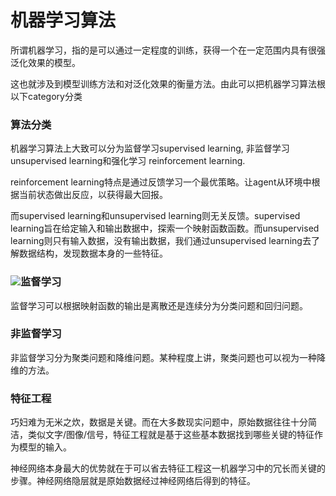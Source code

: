 # 机器学习算法

所谓机器学习，指的是可以通过一定程度的训练，获得一个在一定范围内具有很强泛化效果的模型。

这也就涉及到模型训练方法和对泛化效果的衡量方法。由此可以把机器学习算法根以下category分类

### 算法分类

机器学习算法上大致可以分为监督学习supervised learning, 非监督学习 unsupervised learning和强化学习 reinforcement learning.

reinforcement learning特点是通过反馈学习一个最优策略。让agent从环境中根据当前状态做出反应，以获得最大回报。

而supervised learning和unsupervised learning则无关反馈。supervised learning旨在给定输入和输出数据中，探索一个映射函数函数。而unsupervised learning则只有输入数据，没有输出数据，我们通过unsupervised learning去了解数据结构，发现数据本身的一些特征。

### ![](http://wx2.sinaimg.cn/large/63918611ly1fl012sbprvj21kw0zgn9e.jpg)监督学习

监督学习可以根据映射函数的输出是离散还是连续分为分类问题和回归问题。

### 非监督学习

非监督学习分为聚类问题和降维问题。某种程度上讲，聚类问题也可以视为一种降维的方法。

### 特征工程

巧妇难为无米之炊，数据是关键。而在大多数现实问题中，原始数据往往十分简洁，类似文字/图像/信号，特征工程就是基于这些基本数据找到哪些关键的特征作为模型的输入。

神经网络本身最大的优势就在于可以省去特征工程这一机器学习中的冗长而关键的步骤。神经网络隐层就是原始数据经过神经网络后得到的特征。


